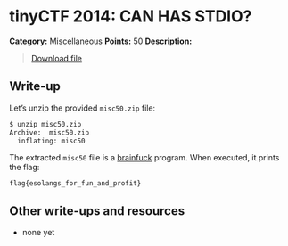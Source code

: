 # tinyCTF 2014: CAN HAS STDIO?

**Category:** Miscellaneous
**Points:** 50
**Description:**

> [Download file](misc50.zip)

## Write-up

Let’s unzip the provided `misc50.zip` file:

```bash
$ unzip misc50.zip
Archive:  misc50.zip
  inflating: misc50
```

The extracted `misc50` file is a [brainfuck](https://en.wikipedia.org/wiki/Brainfuck) program. When executed, it prints the flag:

```
flag{esolangs_for_fun_and_profit}
```

## Other write-ups and resources

* none yet
